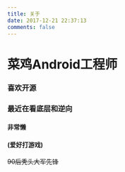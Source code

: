 ```yaml
---
title: 关于
date: 2017-12-21 22:37:13
comments: false
---
```


# 菜鸡Android工程师
### 喜欢开源
### 最近在看底层和逆向
#### 非常懒
#### (爱好打游戏)
~~90后秃头大军先锋~~